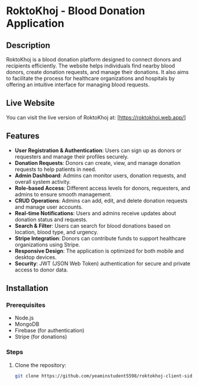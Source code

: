 # RoktoKhoj - Blood Donation Application

## Description
RoktoKhoj is a blood donation platform designed to connect donors and recipients efficiently. The website helps individuals find nearby blood donors, create donation requests, and manage their donations. It also aims to facilitate the process for healthcare organizations and hospitals by offering an intuitive interface for managing blood requests.

## Live Website
You can visit the live version of RoktoKhoj at: [https://roktokhoj.web.app/]



## Features
- **User Registration & Authentication**: Users can sign up as donors or requesters and manage their profiles securely.
- **Donation Requests**: Donors can create, view, and manage donation requests to help patients in need.
- **Admin Dashboard**: Admins can monitor users, donation requests, and overall system activity.
- **Role-based Access**: Different access levels for donors, requesters, and admins to ensure smooth management.
- **CRUD Operations**: Admins can add, edit, and delete donation requests and manage user accounts.
- **Real-time Notifications**: Users and admins receive updates about donation status and requests.
- **Search & Filter**: Users can search for blood donations based on location, blood type, and urgency.
- **Stripe Integration**: Donors can contribute funds to support healthcare organizations using Stripe.
- **Responsive Design**: The application is optimized for both mobile and desktop devices.
- **Security**: JWT (JSON Web Token) authentication for secure and private access to donor data.

## Installation

### Prerequisites
- Node.js
- MongoDB
- Firebase (for authentication)
- Stripe (for donations)

### Steps
1. Clone the repository:
   ```bash
   git clone https://github.com/yeaminstudent5598/roktokhoj-client-side.git
